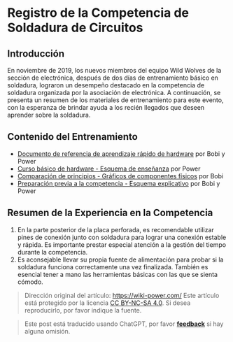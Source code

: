 # Registro de la Competencia de Soldadura de Circuitos

## Introducción

En noviembre de 2019, los nuevos miembros del equipo Wild Wolves de la sección de electrónica, después de dos días de entrenamiento básico en soldadura, lograron un desempeño destacado en la competencia de soldadura organizada por la asociación de electrónica. A continuación, se presenta un resumen de los materiales de entrenamiento para este evento, con la esperanza de brindar ayuda a los recién llegados que deseen aprender sobre la soldadura.

## Contenido del Entrenamiento

- [Documento de referencia de aprendizaje rápido de hardware](https://shimo.im/docs/dyRpp3HyHJgVj8VX) por Bobi y Power
- [Curso básico de hardware - Esquema de enseñanza](https://mubu.com/doc/kJeFad8-cI) por Power
- [Comparación de principios - Gráficos de componentes físicos](https://shimo.im/sheets/tK3DTTpgkXpJYjtj/MODOC) por Bobi
- [Preparación previa a la competencia - Esquema explicativo](https://mubu.com/doc/XHHCaWPZ1Y) por Bobi y Power

## Resumen de la Experiencia en la Competencia

1. En la parte posterior de la placa perforada, es recomendable utilizar pines de conexión junto con soldadura para lograr una conexión estable y rápida. Es importante prestar especial atención a la gestión del tiempo durante la competencia.
2. Es aconsejable llevar su propia fuente de alimentación para probar si la soldadura funciona correctamente una vez finalizada. También es esencial tener a mano las herramientas básicas con las que se sienta cómodo.

> Dirección original del artículo: <https://wiki-power.com/>
> Este artículo está protegido por la licencia [CC BY-NC-SA 4.0](https://creativecommons.org/licenses/by/4.0/deed.zh). Si desea reproducirlo, por favor indique la fuente.

> Este post está traducido usando ChatGPT, por favor [**feedback**](https://github.com/linyuxuanlin/Wiki_MkDocs/issues/new) si hay alguna omisión.
